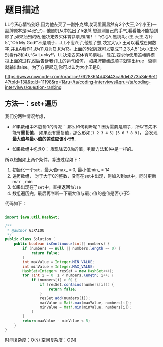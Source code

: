 # 题目描述

LL今天心情特别好,因为他去买了一副扑克牌,发现里面居然有2个大王,2个小王(一副牌原本是54张^_^)...他随机从中抽出了5张牌,想测测自己的手气,看看能不能抽到顺子,如果抽到的话,他决定去买体育彩票,嘿嘿！！“红心A,黑桃3,小王,大王,方片5”,“Oh My God!”不是顺子.....LL不高兴了,他想了想,决定大\小 王可以看成任何数字,并且A看作1,J为11,Q为12,K为13。上面的5张牌就可以变成“1,2,3,4,5”(大小王分别看作2和4),“So Lucky!”。LL决定去买体育彩票啦。 现在,要求你使用这幅牌模拟上面的过程,然后告诉我们LL的运气如何， 如果牌能组成顺子就输出true，否则就输出false。为了方便起见,你可以认为大小王是0。

https://www.nowcoder.com/practice/762836f4d43d43ca9deb273b3de8e1f4?tpId=13&&tqId=11198&rp=1&ru=/ta/coding-interviews&qru=/ta/coding-interviews/question-ranking

## 方法一：set+遍历

我们分两种情况考虑，

* 如果数组中不包含0的情况：
    那么如何判断呢？因为需要是顺子，所以首先不能有**重复值**， 如果没有重复值，那么形如`[1 2 3 4 5]`
    `[5 6 7 8 9]`， 会发现**最大值与最小值的差值应该小于5.**

- 如果数组中包含0：
    发现除去0后的值，判断方法和1中是一样的。

所以根据如上两个条件，算法过程如下：

1. 初始化一个`set`，最大值max_ = 0, 最小值min_ = 14 
2. 遍历数组， 对于大于0的整数，没有在set中出现，则加入到set中，同时更新max_, min_ 
3. 如果出现在了`set`中，直接返回`false` 
4. 数组遍历完，最后再判断一下最大值与最小值的差值是否小于5 

代码如下：

```java

import java.util.HashSet;

/**
 * @author GJXAIOU
 */
public class Solution {
    public boolean isContinuous(int[] numbers) {
        if (numbers == null || numbers.length == 0) {
            return false;
        }
        int maxValue = Integer.MIN_VALUE;
        int minValue = Integer.MAX_VALUE;
        HashSet<Integer> resSet = new HashSet<>();
        for (int i = 0; i < numbers.length; i++) {
            if (numbers[i] > 0) {
                if (resSet.contains(numbers[i])) {
                    return false;
                }
                resSet.add(numbers[i]);
                maxValue = Math.max(maxValue, numbers[i]);
                minValue = Math.min(minValue, numbers[i]);
            }
        }
        return maxValue - minValue < 5;
    }
}
```

时间复杂度：O(N)
空间复杂度：O(N)